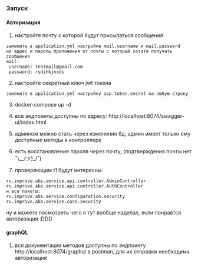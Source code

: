 ### Запуск

#### Авторизация

1) настройте почту с которой будут присылаться сообщения
````
замените в application.yml настройки mail.username и mail.password
на адрес и пароль приложения от почты с который хотите получать сообщения
mail:
 username: testmail@gmail.com
 password: rsdihkjnxds
````
2) настройте секретный ключ jwt токена
````
замените в application.yml настройку app.token.secret на любую строку
````
3) docker-compose up -d

4) все эндпоинты доступны по адресу: http://localhost:8074/swagger-ui/index.html

5) админом можно стать через изменения бд, админ имеет только ему доступные методы в контроллере

7) есть восстановление пароля через почту, (подтверждения почты нет ¯\\__(ツ)_/¯)

8)  проверяющим t1 будут интересны:
````
ru.improve.abs.service.api.controller.AdminController
ru.improve.abs.service.api.controller.AuthController
и все пакеты:
ru.improve.abs.service.configuration.security
ru.improve.abs.service.core.security
````
ну и можете посмотреть чего я тут вообще наделал, если понравтся авторизация :DDD

#### graphQL

1) вся документация методов доступны по эндпоинту http://localhost:8074/graphql в postman,
для их отправки необходима авторизация

